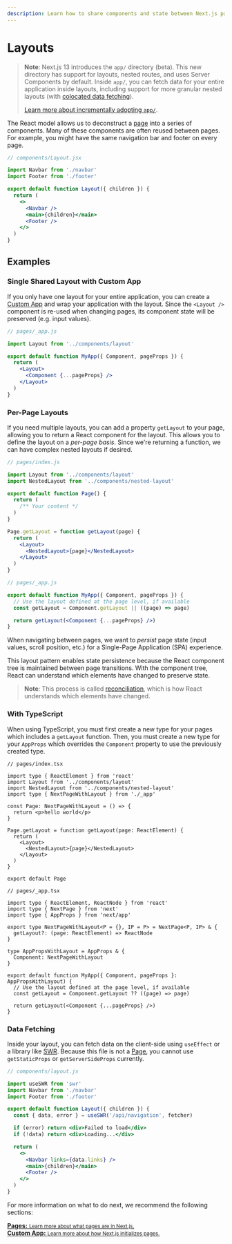 ```yaml
---
description: Learn how to share components and state between Next.js pages with Layouts.
---
```


# Layouts

> **Note**: Next.js 13 introduces the `app/` directory (beta). This new directory has support for layouts, nested routes, and uses Server Components by default. Inside `app/`, you can fetch data for your entire application inside layouts, including support for more granular nested layouts (with [colocated data fetching](https://beta.nextjs.org/docs/data-fetching/fundamentals)).
>
> [Learn more about incrementally adopting `app/`](https://beta.nextjs.org/docs/upgrade-guide).

The React model allows us to deconstruct a [page](/docs/basic-features/pages.md) into a series of components. Many of these components are often reused between pages. For example, you might have the same navigation bar and footer on every page.

```jsx
// components/Layout.jsx

import Navbar from './navbar'
import Footer from './footer'

export default function Layout({ children }) {
  return (
    <>
      <Navbar />
      <main>{children}</main>
      <Footer />
    </>
  )
}
```

## Examples

### Single Shared Layout with Custom App

If you only have one layout for your entire application, you can create a [Custom App](/docs/advanced-features/custom-app.md) and wrap your application with the layout. Since the `<Layout />` component is re-used when changing pages, its component state will be preserved (e.g. input values).

```jsx
// pages/_app.js

import Layout from '../components/layout'

export default function MyApp({ Component, pageProps }) {
  return (
    <Layout>
      <Component {...pageProps} />
    </Layout>
  )
}
```

### Per-Page Layouts

If you need multiple layouts, you can add a property `getLayout` to your page, allowing you to return a React component for the layout. This allows you to define the layout on a _per-page basis_. Since we're returning a function, we can have complex nested layouts if desired.

```jsx
// pages/index.js

import Layout from '../components/layout'
import NestedLayout from '../components/nested-layout'

export default function Page() {
  return (
    /** Your content */
  )
}

Page.getLayout = function getLayout(page) {
  return (
    <Layout>
      <NestedLayout>{page}</NestedLayout>
    </Layout>
  )
}
```

```jsx
// pages/_app.js

export default function MyApp({ Component, pageProps }) {
  // Use the layout defined at the page level, if available
  const getLayout = Component.getLayout || ((page) => page)

  return getLayout(<Component {...pageProps} />)
}
```

When navigating between pages, we want to *persist* page state (input values, scroll position, etc.) for a Single-Page Application (SPA) experience.

This layout pattern enables state persistence because the React component tree is maintained between page transitions. With the component tree, React can understand which elements have changed to preserve state.

> **Note**: This process is called [reconciliation](https://reactjs.org/docs/reconciliation.html), which is how React understands which elements have changed.

### With TypeScript

When using TypeScript, you must first create a new type for your pages which includes a `getLayout` function. Then, you must create a new type for your `AppProps` which overrides the `Component` property to use the previously created type.

```tsx
// pages/index.tsx

import type { ReactElement } from 'react'
import Layout from '../components/layout'
import NestedLayout from '../components/nested-layout'
import type { NextPageWithLayout } from './_app'

const Page: NextPageWithLayout = () => {
  return <p>hello world</p>
}

Page.getLayout = function getLayout(page: ReactElement) {
  return (
    <Layout>
      <NestedLayout>{page}</NestedLayout>
    </Layout>
  )
}

export default Page
```

```tsx
// pages/_app.tsx

import type { ReactElement, ReactNode } from 'react'
import type { NextPage } from 'next'
import type { AppProps } from 'next/app'

export type NextPageWithLayout<P = {}, IP = P> = NextPage<P, IP> & {
  getLayout?: (page: ReactElement) => ReactNode
}

type AppPropsWithLayout = AppProps & {
  Component: NextPageWithLayout
}

export default function MyApp({ Component, pageProps }: AppPropsWithLayout) {
  // Use the layout defined at the page level, if available
  const getLayout = Component.getLayout ?? ((page) => page)

  return getLayout(<Component {...pageProps} />)
}
```

### Data Fetching

Inside your layout, you can fetch data on the client-side using `useEffect` or a library like [SWR](https://swr.vercel.app/). Because this file is not a [Page](/docs/basic-features/pages.md), you cannot use `getStaticProps` or `getServerSideProps` currently.

```jsx
// components/layout.js

import useSWR from 'swr'
import Navbar from './navbar'
import Footer from './footer'

export default function Layout({ children }) {
  const { data, error } = useSWR('/api/navigation', fetcher)

  if (error) return <div>Failed to load</div>
  if (!data) return <div>Loading...</div>

  return (
    <>
      <Navbar links={data.links} />
      <main>{children}</main>
      <Footer />
    </>
  )
}
```

For more information on what to do next, we recommend the following sections:

<div class="card">
  <a href="/docs/basic-features/pages.md">
    <b>Pages:</b>
    <small>Learn more about what pages are in Next.js.</small>
  </a>
</div>

<div class="card">
  <a href="/docs/advanced-features/custom-app.md">
    <b>Custom App:</b>
    <small>Learn more about how Next.js initializes pages.</small>
  </a>
</div>
